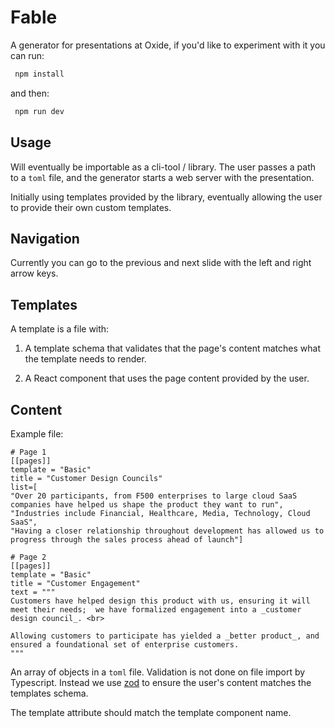 # Fable

A generator for presentations at Oxide, if you'd like to experiment with it you can run:

```sh
 npm install
```

and then:

```sh
 npm run dev
```

## Usage

Will eventually be importable as a cli-tool / library. The user passes a path to a `toml`
file, and the generator starts a web server with the presentation.

Initially using templates provided by the library, eventually allowing the user to provide
their own custom templates.

## Navigation

Currently you can go to the previous and next slide with the left and right arrow keys.

## Templates

A template is a file with:

1. A template schema that validates that the page's content matches what the template needs
   to render.

2. A React component that uses the page content provided by the user.

## Content

Example file:

```
# Page 1
[[pages]]
template = "Basic"
title = "Customer Design Councils"
list=[
"Over 20 participants, from F500 enterprises to large cloud SaaS companies have helped us shape the product they want to run",
"Industries include Financial, Healthcare, Media, Technology, Cloud SaaS",
"Having a closer relationship throughout development has allowed us to progress through the sales process ahead of launch"]

# Page 2
[[pages]]
template = "Basic"
title = "Customer Engagement"
text = """
Customers have helped design this product with us, ensuring it will meet their needs;  we have formalized engagement into a _customer design council_. <br>

Allowing customers to participate has yielded a _better product_, and ensured a foundational set of enterprise customers.
"""
```

An array of objects in a `toml` file. Validation is not done on file import by Typescript.
Instead we use [zod](https://zod.dev/) to ensure the user's content matches the templates
schema.

The template attribute should match the template component name.
